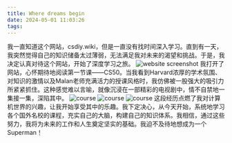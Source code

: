 ```yaml
---
title: Where dreams begin
date: 2024-05-01 11:03:26
tags:
---
```

我一直知道这个网站，csdiy.wiki，但是一直没有找时间深入学习。直到有一天，我突然觉得自己的知识储备太过薄弱，无法满足我对未来的渴望和挑战。于是，我决定认真对待这个网站，开始了深度学习之旅。
![website screenshot](image.png)
我打开了网站，心怀期待地阅读第一节课——CS50。当我看到Harvard浓厚的学术氛围、对知识的激情以及Malan老师充满活力的授课风格时，我仿佛被一股强大的吸引力所紧紧抓住。这种感觉难以言喻，就像沉浸在一部精彩的电视剧中，情不自禁地一集接一集，深陷其中。
![course](1.png) ![course](<2 10.54.21 AM.png>) ![course](<3 10.54.21 AM.png>)
这段经历点燃了我对计算机世界的兴趣，让我开始享受其中的乐趣。我下定决心，从今天开始，系统地学习各个国外名校的课程，充实自己的大脑，构建自己的知识体系。我相信，通过这些努力，我将为未来的工作和人生奠定坚实的基础。我迫不及待地想成为一个Superman！
